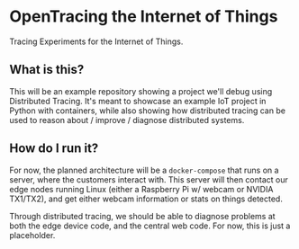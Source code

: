 # OpenTracing the Internet of Things

Tracing Experiments for the Internet of Things.

## What is this?

This will be an example repository showing a project we'll debug using Distributed Tracing. It's meant to showcase an example IoT project in Python with containers, while also showing how distributed tracing can be used to reason about / improve / diagnose distributed systems.

## How do I run it?

For now, the planned architecture will be a `docker-compose` that runs on a server, where the customers interact with. This server will then contact our edge nodes running Linux (either a Raspberry Pi w/ webcam or NVIDIA TX1/TX2), and get either webcam information or stats on things detected.

Through distributed tracing, we should be able to diagnose problems at both the edge device code, and the central web code. For now, this is just a placeholder.


